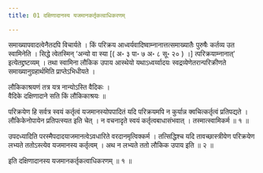 ```yaml
---
title: 01 दक्षिणादानस्य यजमानकर्तृकत्वाधिकरणम्

---
```


समाख्यापवादत्वेनैतदपि विचार्यते । किं परिक्रय आध्वर्यवादिष्वाम्नानात्तत्समाख्यातैः पुरुषैः कर्तव्य उत स्वामिनेति । सिद्धे त्वेतस्मिन् ‘अन्यो वा स्या \[( अ॰ ३ पा॰ ७ अ॰ ८ सू॰ २० ) ।\] त्परिक्रयाम्नानात्’ इत्येतद्द्रष्टव्यम् । तथा स्वामिना लौकिक उपाय आस्थेयो यथाऽध्वर्य्वादयः स्वद्रव्येणेतरान्परिक्रीणते समाख्यानुग्रहार्थमिति प्राप्तेऽभिधीयते ।

लौकिकाश्रयणं तत्र यत्र नान्योऽस्ति वैदिकः ।  
वैदिके दक्षिणादाने सति किं लौकिकाश्रयः ॥  


परिक्रयेण हि सर्वत्र स्वयं कर्तृत्वं यजमानस्योपपादितं यदि परिक्रयमपि न कुर्यान्न क्वचित्कर्तृत्वं प्रतिपद्यते । लौकिकेनोपायेन प्रतिपत्स्यत इति चेत् । न वचनादृते स्वयं कर्तृत्वबाधासंभवात् । तस्मात्स्वामिकर्म ॥ १ ॥

उपदध्यादिति परस्मैपदादयाजमानत्वेऽवधारिते वरदानमृत्विक्कर्म । तत्सिद्धिश्च यदि तावच्छास्त्रीयेण परिक्रयेण लभ्यते ततोऽस्त्येव यजमानस्य कर्तृत्वम् । अथ न लभ्यते ततो लौकिक उपाय इति ॥ २ ॥

इति दक्षिणादानस्य यजमानकर्तृकत्वाधिकरणम् ॥ १ ॥

